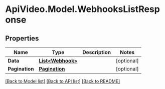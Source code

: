 # ApiVideo.Model.WebhooksListResponse

## Properties

Name | Type | Description | Notes
------------ | ------------- | ------------- | -------------
**Data** | [**List&lt;Webhook&gt;**](Webhook.md) |  | [optional] 
**Pagination** | [**Pagination**](Pagination.md) |  | [optional] 

[[Back to Model list]](../README.md#documentation-for-models) [[Back to API list]](../README.md#documentation-for-api-endpoints) [[Back to README]](../README.md)

